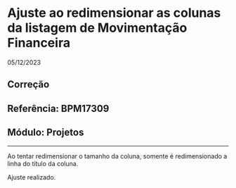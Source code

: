 # Ajuste ao redimensionar as colunas da listagem de Movimentação Financeira
05/12/2023
## Correção
## Referência: BPM17309
## Módulo: Projetos
***

Ao tentar redimensionar o tamanho da coluna, somente é redimensionado a linha do título da coluna.

Ajuste realizado.
